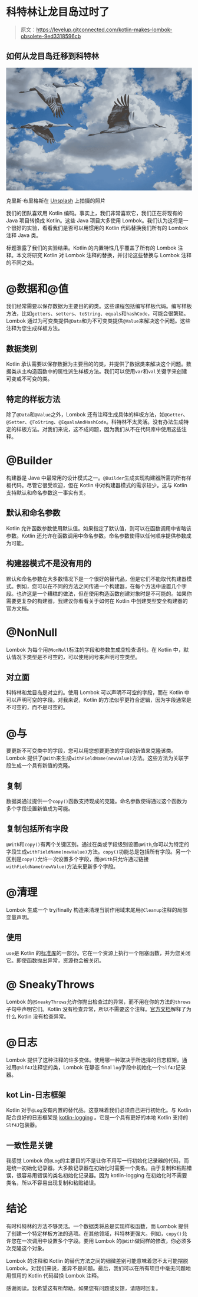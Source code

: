 # 科特林让龙目岛过时了

> 原文：<https://levelup.gitconnected.com/kotlin-makes-lombok-obsolete-9ed3318596cb>

## 如何从龙目岛迁移到科特林

![](img/97b49b45d4bbaf6742f8ae53a2678218.png)

克里斯·布里格斯在 [Unsplash](https://unsplash.com/s/photos/migrating?utm_source=unsplash&utm_medium=referral&utm_content=creditCopyText) 上拍摄的照片

我们的团队喜欢用 Kotlin 编码。事实上，我们非常喜欢它，我们正在将现有的 Java 项目转换成 Kotlin。这些 Java 项目大多使用 Lombok。我们认为这将是一个很好的实验，看看我们是否可以用惯用的 Kotlin 代码替换我们所有的 Lombok 注释 Java 类。

标题泄露了我们的实验结果。Kotlin 的内置特性几乎覆盖了所有的 Lombok 注释。本文将研究 Kotlin 对 Lombok 注释的替换，并讨论这些替换与 Lombok 注释的不同之处。

# @数据和@值

我们经常需要以保存数据为主要目的的类。这些课程包括编写样板代码。编写样板方法，比如`getters`、`setters`、`toString`、`equals`和`hashCode`，可能会很繁琐。Lombok 通过为可变类提供`@Data`和为不可变类提供`@Value`来解决这个问题。这些注释为您生成样板方法。

## 数据类别

Kotlin 承认需要以保存数据为主要目的的类，并提供了数据类来解决这个问题。数据类从主构造函数中的属性派生样板方法。我们可以使用`var`和`val`关键字来创建可变或不可变的类。

## 特定的样板方法

除了`@Data`和`@Value`之外，Lombok 还有注释生成具体的样板方法，如`@Getter`、`@Setter`、`@ToString`、`@EqualsAndHashCode`。科特林不太灵活。没有办法生成特定的样板方法。对我们来说，这不成问题，因为我们从不在代码库中使用这些注释。

# @Builder

构建器是 Java 中最常用的设计模式之一。`@Builder`生成实现构建器所需的所有样板代码。尽管它很受欢迎，但在 Kotlin 中对构建器模式的需求较少。这与 Kotlin 支持默认和命名参数这一事实有关。

## 默认和命名参数

Kotlin 允许函数参数使用默认值。如果指定了默认值，则可以在函数调用中省略该参数。Kotlin 还允许在函数调用中命名参数。命名参数使得以任何顺序提供参数成为可能。

## 构建器模式不是没有用的

默认和命名参数在大多数情况下是一个很好的替代品，但是它们不能取代构建器模式。例如，您可以在不同的方法之间传递一个构建器，在每个方法中设置几个字段。也许这是一个糟糕的做法，但在使用构造函数创建对象时是不可能的。如果你需要更复杂的构建器，我建议你看看关于如何在 Kotlin 中创建类型安全构建器的官方文档。

# @NonNull

Lombok 为每个用`@NonNull`标注的字段和参数生成空检查语句。在 Kotlin 中，默认情况下类型是不可空的，可以使用问号来声明可空类型。

## 对立面

科特林和龙目岛是对立的。使用 Lombok 可以声明不可空的字段，而在 Kotlin 中可以声明可空的字段。对我来说，Kotlin 的方法似乎更符合逻辑，因为字段通常是不可空的，而不是可空的。

# @与

要更新不可变类中的字段，您可以用您想要更改的字段的新值来克隆该类。Lombok 提供了`@With`来生成`withFieldName(newValue)`方法。这些方法为关联字段生成一个具有新值的克隆。

## 复制

数据类通过提供一个`copy()`函数支持现成的克隆。命名参数使得通过这个函数为多个字段设置新值成为可能。

## 复制包括所有字段

`@With`和`copy()`有两个关键区别。通过在类或字段级别设置`@With`,你可以为特定的字段生成`withFieldName(newValue)`方法。`copy()`功能总是包括所有字段。另一个区别是`copy()`允许一次设置多个字段，而`@With`只允许通过链接`withFieldName(newValue)`方法来更新多个字段。

# @清理

Lombok 生成一个 try/finally 构造来清理当前作用域末尾用`@Cleanup`注释的局部变量声明。

## 使用

`use`是 Kotlin 的[标准库](https://kotlinlang.org/api/latest/jvm/stdlib/kotlin.io/use.html)的一部分。它在一个资源上执行一个阻塞函数，并为您关闭它。即使函数抛出异常，资源也会被关闭。

# @ SneakyThrows

Lombok 的`@SneakyThrows`允许你抛出检查过的异常，而不用在你的方法的`throws`子句中声明它们。Kotlin 没有检查异常，所以不需要这个注释。[官方文档](https://kotlinlang.org/docs/exceptions.html#checked-exceptions)解释了为什么 Kotlin 没有检查异常。

# @日志

Lombok 提供了这种注释的许多变体。使用哪一种取决于所选择的日志框架。通过用`@Slf4J`注释您的类，Lombok 在静态 final `log`字段中初始化一个`Slf4J`记录器。

## kot Lin-日志框架

Kotlin 对于`@Log`没有内置的替代品。这意味着我们必须自己进行初始化。与 Kotlin 配合良好的日志框架是 [kotlin-logging](https://github.com/MicroUtils/kotlin-logging) 。它是一个具有更好的本地 Kotlin 支持的`Slf4J`包装器。

## 一致性是关键

我感觉 Lombok 的`@Log`的主要目的不是让你不用写一行初始化记录器的代码，而是统一初始化记录器。大多数记录器在初始化时需要一个类名。由于复制和粘贴错误，很容易用错误的类名初始化记录器。因为 kotlin-logging 在初始化时不需要类名，所以不容易出现复制和粘贴错误。

# 结论

有时科特林的方法不够灵活。一个数据类将总是实现样板函数，而 Lombok 提供了创建一个特定样板方法的选项。在其他领域，科特林更强大。例如，`copy()`允许您在一次调用中设置多个字段。要用 Lombok 的`@With`做同样的修改，你必须多次克隆这个对象。

Lombok 的注释和 Kotlin 的替代方法之间的细微差别可能意味着您不太可能摆脱 Lombok。对我们来说，差异不是问题。最后，我们可以在所有项目中毫无问题地用惯用的 Kotlin 代码替换 Lombok 注释。

感谢阅读。我希望这有所帮助。如果您有问题或反馈，请随时回复。